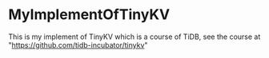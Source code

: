 # MyImplementOfTinyKV
This is my implement of TinyKV which is a course of TiDB, see the course at "https://github.com/tidb-incubator/tinykv"

